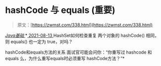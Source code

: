 <!--yml
category: 未分类
date: 0001-01-01 00:00:00
--->

# hashCode 与 equals (重要)

> 原文：[https://zwmst.com/338.html](https://zwmst.com/338.html)

   [ *Java基础* ](https://zwmst.com/java%e5%9f%ba%e7%a1%80)*[ <time datetime="2021-08-13T08:16:17+08:00"> 2021-08-13 </time> ](https://zwmst.com/338.html)  HashSet如何检查重复 两个对象的 hashCode() 相同，则 equals() 也一定为 true，对吗？

hashCode和equals方法的关系 面试官可能会问你：“你重写过 hashcode 和 equals 么，为什么重写equals时必须重写 hashCode方法？”*